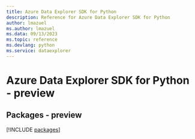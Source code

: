 ```yaml
---
title: Azure Data Explorer SDK for Python
description: Reference for Azure Data Explorer SDK for Python
author: lmazuel
ms.author: lmazuel
ms.data: 09/13/2023
ms.topic: reference
ms.devlang: python
ms.service: dataexplorer
---
```

# Azure Data Explorer SDK for Python - preview
## Packages - preview
[!INCLUDE [packages](data-explorer-index.md)]